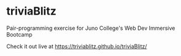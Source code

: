 # triviaBlitz
Pair-programming exercise for Juno College's Web Dev Immersive Bootcamp

Check it out live at https://triviablitz.github.io/triviaBlitz/
